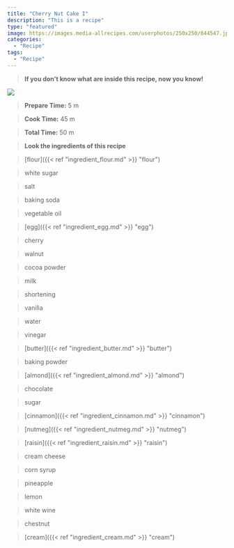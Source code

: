 ```yaml
---
title: "Cherry Nut Cake I"
description: "This is a recipe"
type: "featured"
image: https://images.media-allrecipes.com/userphotos/250x250/844547.jpg
categories: 
  - "Recipe"
tags: 
  - "Recipe"
---
```



>**If you don't know what are inside this recipe, now you know!**

![](../images/Recipes-Banner.jpg)
> **Prepare Time:** 5 m


> **Cook Time:** 45 m


> **Total Time:** 50 m

> **Look the ingredients of this recipe**

> [flour]({{< ref "ingredient_flour.md" >}} "flour")

> white sugar

> salt

> baking soda

> vegetable oil

> [egg]({{< ref "ingredient_egg.md" >}} "egg")

> cherry

> walnut

> cocoa powder

> milk

> shortening

> vanilla

> water

> vinegar

> [butter]({{< ref "ingredient_butter.md" >}} "butter")

> baking powder

> [almond]({{< ref "ingredient_almond.md" >}} "almond")

> chocolate

> sugar

> [cinnamon]({{< ref "ingredient_cinnamon.md" >}} "cinnamon")

> [nutmeg]({{< ref "ingredient_nutmeg.md" >}} "nutmeg")

> [raisin]({{< ref "ingredient_raisin.md" >}} "raisin")

> cream cheese

> corn syrup

> pineapple

> lemon

> white wine

> chestnut

> [cream]({{< ref "ingredient_cream.md" >}} "cream")

